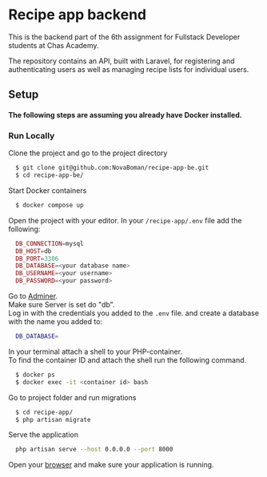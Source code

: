 # Recipe app backend

This is the backend part of the 6th assignment for Fullstack Developer students at Chas Academy.

The repository contains an API, built with Laravel, for registering and authenticating users as well as managing recipe lists for individual users.

## Setup

#### The following steps are assuming you already have Docker installed.

### Run Locally

Clone the project and go to the project directory

```bash
  $ git clone git@github.com:NovaBoman/recipe-app-be.git
  $ cd recipe-app-be/
```

Start Docker containers

```bash
  $ docker compose up
```

Open the project with your editor.
In your `/recipe-app/.env` file add the following:

```php
  DB_CONNECTION=mysql
  DB_HOST=db
  DB_PORT=3306
  DB_DATABASE=<your database name>
  DB_USERNAME=<your username>
  DB_PASSWORD=<your password>
```

Go to [Adminer](http://localhost:8080).  
Make sure Server is set do "db".  
Log in with the credentials you added to the `.env` file. and create a database with the name you added to:

```bash
  DB_DATABASE=
```

In your terminal attach a shell to your PHP-container.  
To find the container ID and attach the shell run the following command.

```bash
  $ docker ps
  $ docker exec -it <container id> bash
```

Go to project folder and run migrations

```bash
  $ cd recipe-app/
  $ php artisan migrate
```

Serve the application

```bash
  php artisan serve --host 0.0.0.0 --port 8000
```

Open your [browser](http://localhost:8000) and make sure your application is running.
